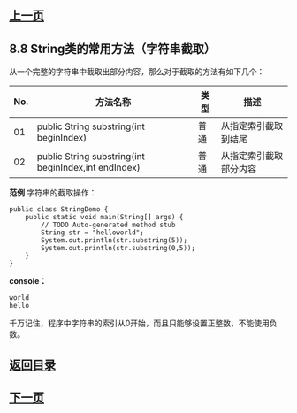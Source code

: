 ## [上一页](course31)

## 8.8 String类的常用方法（字符串截取）

从一个完整的字符串中截取出部分内容，那么对于截取的方法有如下几个：

 No.| 方法名称 | 类型 | 描述
 -|---|------|------|
 01| public String substring(int beginIndex) | 普通 | 从指定索引截取到结尾
 02| public String substring(int beginIndex,int endIndex) |普通 |从指定索引截取部分内容

**范例** 字符串的截取操作：

	public class StringDemo {
		public static void main(String[] args) {
			// TODO Auto-generated method stub		
			String str = "helloworld";
			System.out.println(str.substring(5));
			System.out.println(str.substring(0,5));
		}
	}

**console：**

	world
	hello

千万记住，程序中字符串的索引从0开始，而且只能够设置正整数，不能使用负数。

## [返回目录](https://wuchengcheng110120.github.io/learnJava)
## [下一页](course33)
